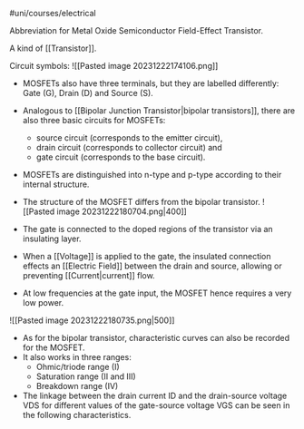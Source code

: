 #uni/courses/electrical 

Abbreviation for Metal Oxide Semiconductor Field-Effect Transistor.

A kind of [[Transistor]].

Circuit symbols:
![[Pasted image 20231222174106.png]]

- MOSFETs also have three terminals, but they are labelled differently: Gate (G), Drain (D) and Source (S).
- Analogous to [[Bipolar Junction Transistor|bipolar transistors]], there are also three basic circuits for MOSFETs:
	- source circuit (corresponds to the emitter circuit),
	- drain circuit (corresponds to collector circuit) and
	- gate circuit (corresponds to the base circuit).
- MOSFETs are distinguished into n-type and p-type according to their internal structure.

- The structure of the MOSFET differs from the bipolar transistor.
![[Pasted image 20231222180704.png|400]]
- The gate is connected to the doped regions of the transistor via an insulating layer.
- When a [[Voltage]] is applied to the gate, the insulated connection effects an [[Electric Field]] between the drain and source, allowing or preventing [[Current|current]] flow.
- At low frequencies at the gate input, the MOSFET hence requires a very low power.

![[Pasted image 20231222180735.png|500]]

- As for the bipolar transistor, characteristic curves can also be recorded for the MOSFET.
- It also works in three ranges:
	- Ohmic/triode range (I)
	- Saturation range (II and III)
	- Breakdown range (IV)
- The linkage between the drain current ID and the drain-source voltage VDS for different values of the gate-source voltage VGS can be seen in the following characteristics.